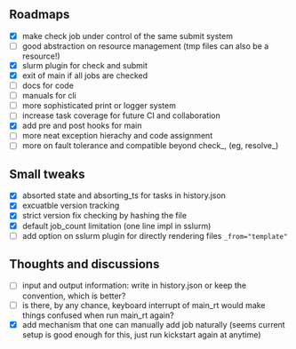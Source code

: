 ## Roadmaps
- [x] make check job under control of the same submit system
- [ ] good abstraction on resource management (tmp files can also be a resource!)
- [x] slurm plugin for check and submit
- [x] exit of main if all jobs are checked
- [ ] docs for code
- [ ] manuals for cli
- [ ] more sophisticated print or logger system
- [ ] increase task coverage for future CI and collaboration
- [x] add pre and post hooks for main
- [ ] more neat exception hierachy and code assignment
- [ ] more on fault tolerance and compatible beyond check_, (eg, resolve_)

## Small tweaks
- [x] absorted state and absorting_ts for tasks in history.json
- [x] excuatble version tracking
- [x] strict version fix checking by hashing the file
- [x] default job_count limitation (one line impl in sslurm)
- [ ] add option on sslurm plugin for directly rendering files ``_from="template"``

## Thoughts and discussions

- [ ] input and output information: write in history.json or keep the convention, which is better?
- [ ] is there, by any chance, keyboard interrupt of main_rt would make things confused when run main_rt again?
- [x] add mechanism that one can manually add job naturally (seems current setup is good enough for this, just run kickstart again at anytime)

